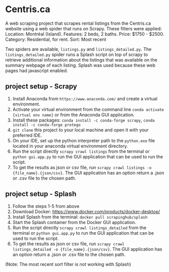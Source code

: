 # Centris.ca
A web scraping project that scrapes rental listings from the Centris.ca website using a web spider that runs on Scrapy. 
These filters were applied: Location: Montréal (Island). Features: 2 beds, 2 baths. Price: $1750 - $2500. Category: Residential, for rent. Sort: Most recent

Two spiders are available, `listings.py` and `listings_detailed.py`.
The `listings_detailed.py` spider runs a Splash script on top of scrapy to retrieve additional information about the listings that was
available on the summary webpage of each listing. Splash was used because these web pages had javascript enabled.

## project setup - Scrapy
1. Install Anaconda from `https://www.anaconda.com/` and create a virtual environment.
2. Activate your virtual environment from the command line `conda activate {virtual env name}` or from the Anaconda GUI application.
3. Install these packages: `conda install -c conda-forge scrapy`, `conda install -c conda-forge protego`
4. `git clone` this project to your local machine and open it with your preferred IDE.
5. On your IDE, set up the python interpreter path to the `python.exe` file located in your anaconda virtual environment directory.
6. Run the script directly `scrapy crawl listings` from the terminal or `python gui.app.py` to run the GUI application that can be used to run the script.
7. To get the results as json or csv file, run `scrapy crawl listings -o {file_name}.{json/csv}`.
The GUI application has an option return a .json or .csv file to the chosen path.

## project setup - Splash
1. Follow the steps 1-5 from above
2. Download Docker: https://www.docker.com/products/docker-desktop/
3. Install Splash from the terminal: `docker pull scrapinghub/splash`
4. Start the Splash container from the Docker GUI application.
5. Run the script directly `scrapy crawl listings_detailed` from the terminal or `python gui.app.py` to run the GUI application that can be used to run the script.
6. To get the results as json or csv file, run `scrapy crawl listings_detailed -o {file_name}.{json/csv}`. 
The GUI application has an option return a .json or .csv file to the chosen path.

(Note: The most recent sort filter is not working with Splash)


